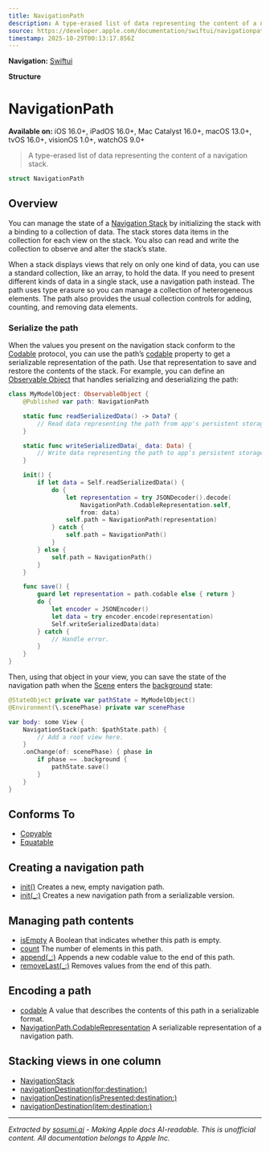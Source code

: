 ```yaml
---
title: NavigationPath
description: A type-erased list of data representing the content of a navigation stack.
source: https://developer.apple.com/documentation/swiftui/navigationpath
timestamp: 2025-10-29T00:13:17.856Z
---
```


**Navigation:** [Swiftui](/documentation/swiftui)

**Structure**

# NavigationPath

**Available on:** iOS 16.0+, iPadOS 16.0+, Mac Catalyst 16.0+, macOS 13.0+, tvOS 16.0+, visionOS 1.0+, watchOS 9.0+

> A type-erased list of data representing the content of a navigation stack.

```swift
struct NavigationPath
```

## Overview

You can manage the state of a [Navigation Stack](/documentation/swiftui/navigationstack) by initializing the stack with a binding to a collection of data. The stack stores data items in the collection for each view on the stack. You also can read and write the collection to observe and alter the stack’s state.

When a stack displays views that rely on only one kind of data, you can use a standard collection, like an array, to hold the data. If you need to present different kinds of data in a single stack, use a navigation path instead. The path uses type erasure so you can manage a collection of heterogeneous elements. The path also provides the usual collection controls for adding, counting, and removing data elements.

### Serialize the path

When the values you present on the navigation stack conform to the [Codable](/documentation/Swift/Codable) protocol, you can use the path’s [codable](/documentation/swiftui/navigationpath/codable) property to get a serializable representation of the path. Use that representation to save and restore the contents of the stack. For example, you can define an [Observable Object](/documentation/Combine/ObservableObject) that handles serializing and deserializing the path:

```swift
class MyModelObject: ObservableObject {
    @Published var path: NavigationPath

    static func readSerializedData() -> Data? {
        // Read data representing the path from app's persistent storage.
    }

    static func writeSerializedData(_ data: Data) {
        // Write data representing the path to app's persistent storage.
    }

    init() {
        if let data = Self.readSerializedData() {
            do {
                let representation = try JSONDecoder().decode(
                    NavigationPath.CodableRepresentation.self,
                    from: data)
                self.path = NavigationPath(representation)
            } catch {
                self.path = NavigationPath()
            }
        } else {
            self.path = NavigationPath()
        }
    }

    func save() {
        guard let representation = path.codable else { return }
        do {
            let encoder = JSONEncoder()
            let data = try encoder.encode(representation)
            Self.writeSerializedData(data)
        } catch {
            // Handle error.
        }
    }
}
```

Then, using that object in your view, you can save the state of the navigation path when the [Scene](/documentation/swiftui/scene) enters the [background](/documentation/swiftui/scenephase/background) state:

```swift
@StateObject private var pathState = MyModelObject()
@Environment(\.scenePhase) private var scenePhase

var body: some View {
    NavigationStack(path: $pathState.path) {
        // Add a root view here.
    }
    .onChange(of: scenePhase) { phase in
        if phase == .background {
            pathState.save()
        }
    }
}
```

## Conforms To

- [Copyable](/documentation/Swift/Copyable)
- [Equatable](/documentation/Swift/Equatable)

## Creating a navigation path

- [init()](/documentation/swiftui/navigationpath/init()) Creates a new, empty navigation path.
- [init(_:)](/documentation/swiftui/navigationpath/init(_:)) Creates a new navigation path from a serializable version.

## Managing path contents

- [isEmpty](/documentation/swiftui/navigationpath/isempty) A Boolean that indicates whether this path is empty.
- [count](/documentation/swiftui/navigationpath/count) The number of elements in this path.
- [append(_:)](/documentation/swiftui/navigationpath/append(_:)) Appends a new codable value to the end of this path.
- [removeLast(_:)](/documentation/swiftui/navigationpath/removelast(_:)) Removes values from the end of this path.

## Encoding a path

- [codable](/documentation/swiftui/navigationpath/codable) A value that describes the contents of this path in a serializable format.
- [NavigationPath.CodableRepresentation](/documentation/swiftui/navigationpath/codablerepresentation) A serializable representation of a navigation path.

## Stacking views in one column

- [NavigationStack](/documentation/swiftui/navigationstack)
- [navigationDestination(for:destination:)](/documentation/swiftui/view/navigationdestination(for:destination:))
- [navigationDestination(isPresented:destination:)](/documentation/swiftui/view/navigationdestination(ispresented:destination:))
- [navigationDestination(item:destination:)](/documentation/swiftui/view/navigationdestination(item:destination:))

---

*Extracted by [sosumi.ai](https://sosumi.ai) - Making Apple docs AI-readable.*
*This is unofficial content. All documentation belongs to Apple Inc.*
